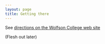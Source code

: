 ```yaml
---
layout: page
title: Getting there
---
```


See [directions on the Wolfson College web site](https://www.wolfson.ox.ac.uk/gallery/visit-us)

(Flesh out later)
